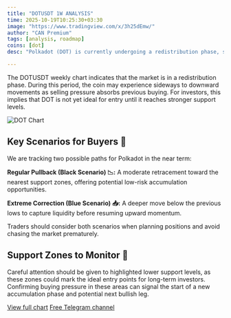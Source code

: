 ```yaml
---
title: "DOTUSDT 1W ANALYSIS"
time: 2025-10-19T10:25:30+03:30
image: "https://www.tradingview.com/x/3h25dEmw/"
author: "CAN Premium"
tags: [analysis, roadmap]
coins: [dot]
desc: "Polkadot (DOT) is currently undergoing a redistribution phase, suggesting that lower support levels may need to be tested before strong bullish momentum can return. This analysis outlines potential scenarios and key zones for traders and investors to watch. "

---
```


The DOTUSDT weekly chart indicates that the market is in a redistribution phase. During this period, the coin may experience sideways to downward movements as selling pressure absorbs previous buying. For investors, this implies that DOT is not yet ideal for entry until it reaches stronger support levels.

![DOT Chart](https://www.tradingview.com/x/3h25dEmw/)

## Key Scenarios for Buyers 🧐

We are tracking two possible paths for Polkadot in the near term:

**Regular Pullback (Black Scenario) 📉:** A moderate retracement toward the nearest support zones, offering potential low-risk accumulation opportunities.

**Extreme Correction (Blue Scenario) 📥:** A deeper move below the previous lows to capture liquidity before resuming upward momentum.

Traders should consider both scenarios when planning positions and avoid chasing the market prematurely.

## Support Zones to Monitor 📌

Careful attention should be given to highlighted lower support levels, as these zones could mark the ideal entry points for long-term investors. Confirming buying pressure in these areas can signal the start of a new accumulation phase and potential next bullish leg.

[View full chart](https://www.tradingview.com/x/3h25dEmw/)
[Free Telegram channel](https://t.me/+2znhsiCGpI81MzQ0)

